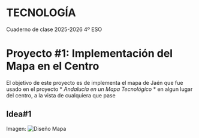 # TECNOLOGÍA
Cuaderno de clase 2025-2026 4º ESO

# Proyecto #1: Implementación del Mapa en el Centro
El objetivo de este proyecto es de implementa el mapa de Jaén que fue usado en el proyecto * _Andalucía en un Mapa Tecnológico_ * en algun lugar del centro, a la vista de cualquiera que pase

## Idea#1
Imagen:
![Diseño Mapa](https://github.com/user-attachments/assets/dee98101-9d26-422a-b537-3a1af48bafb5)
